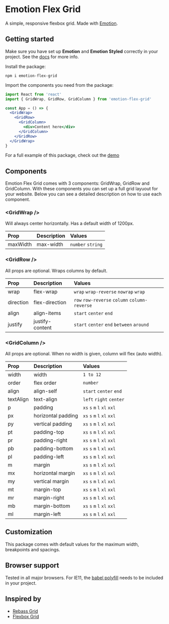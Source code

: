 # Emotion Flex Grid
A simple, responsive flexbox grid. Made with [Emotion](https://emotion.sh).

## Getting started
Make sure you have set up __Emotion__ and __Emotion Styled__ correctly in your project. See the [docs](https://emotion.sh/docs/introduction) for more info.

Install the package:

```
npm i emotion-flex-grid
```

Import the components you need from the package:

```jsx
import React from 'react'
import { GridWrap, GridRow, GridColumn } from 'emotion-flex-grid'

const App = () => {
  <GridWrap>
    <GridRow>
      <GridColumn>
        <div>Content here</div>
      </GridColumn>
    </GridRow>
  </GridWrap>
}
```

For a full example of this package, check out the [demo](https://rann91.github.io/emotion-flex-grid/)

## Components
Emotion Flex Grid comes with 3 components: GridWrap, GridRow and GridColumn. With these components you can set up a full grid layuout for your website. Below you can see a detailed description on how to use each component.

<!-- - Numeric values will automatically be converted to a pixel value by Emotion
- Passing a array of values will set properties for different breakpoints (mobile-first) -->

### <GridWrap \/>
Will always center horizontally. Has a default width of 1200px.

| Prop | Description | Values |
| :--- | :--- | :--- |
| maxWidth | max-width | `number` `string` |

<!-- Example:
```js
// Fixed maxWidth
<GridWrap maxWidth={1200} />

// Pass a string value with an unit
<GridWrap maxWidth={'1200rem'} />

// Pas an array for different breakpoints
// 320px by default, 768px on the first breakpoint, 1200px on the second breakpoint
<GridWrap maxWidth={[320, 768, 1200]} />
``` -->

### <GridRow \/>
All props are optional. Wraps columns by default.

| Prop | Description | Values |
| :--- | :--- | :--- |
| wrap | flex-wrap | `wrap` `wrap-reverse` `nowrap` `wrap` |
| direction | flex-direction | `row` `row-reverse` `column` `column-reverse` |
| align | align-items | `start` `center` `end` |
| justify | justify-content | `start` `center` `end` `between` `around` |

### <GridColumn \/>
All props are optional. When no width is given, column will flex (auto width).

| Prop | Description | Values |
| :--- | :--- | :--- |
| width | width | `1 to 12`
| order | flex order | `number`
| align | align-self | `start` `center` `end`
| textAlign | text-align | `left` `right` `center`
| p | padding | `xs` `s` `m` `l` `xl` `xxl` |
| px | horizontal padding | `xs` `s` `m` `l` `xl` `xxl` |
| py | vertical padding | `xs` `s` `m` `l` `xl` `xxl` |
| pt | padding-top | `xs` `s` `m` `l` `xl` `xxl` |
| pr | padding-right | `xs` `s` `m` `l` `xl` `xxl` |
| pb | padding-bottom | `xs` `s` `m` `l` `xl` `xxl` |
| pl | padding-left | `xs` `s` `m` `l` `xl` `xxl` |
| m | margin | `xs` `s` `m` `l` `xl` `xxl` |
| mx | horizontal margin | `xs` `s` `m` `l` `xl` `xxl` |
| my | vertical margin | `xs` `s` `m` `l` `xl` `xxl` |
| mt | margin-top | `xs` `s` `m` `l` `xl` `xxl` |
| mr | margin-right | `xs` `s` `m` `l` `xl` `xxl` |
| mb | margin-bottom | `xs` `s` `m` `l` `xl` `xxl` |
| ml | margin-left | `xs` `s` `m` `l` `xl` `xxl` |

## Customization
This package comes with default values for the maximum width, breakpoints and spacings.

## Browser support
Tested in all major browsers. For IE11, the [babel polyfill](https://babeljs.io/docs/en/babel-polyfill) needs to be included in your project.

## Inspired by
- [Rebass Grid](https://rebassjs.org/grid)
- [Flexbox Grid](http://flexboxgrid.com/)
